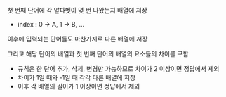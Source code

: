 첫 번째 단어에 각 알파벳이 몇 번 나왔는지 배열에 저장

  - index : 0 -> A, 1 -> B, ...

이후에 입력되는 단어들도 마찬가지로 다른 배열에 저장

그리고 해당 단어의 배열과 첫 번째 단어의 배열의 요소들의 차이를 구함

  - 규칙은 한 단어 추가, 삭제, 변경만 가능하므로 차이가 2 이상이면 정답에서 제외
  - 차이가 1일 때와 -1일 때 각각 다른 배열에 저장
  - 이후 각 배열의 길이가 1 이상이면 정답에서 제외
